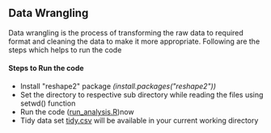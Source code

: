 ## Data Wrangling

  Data wrangling is the process of transforming the raw data to required format and cleaning the data to make it more appropriate. Following are the steps which helps to run the code 
  
#### Steps to Run the code

* Install "reshape2" package *(install.packages("reshape2"))*
* Set the directory to respective sub directory while reading the files using setwd() function
* Run the code ([run_analysis.R](run_analysis.R))now
* Tidy data set [tidy.csv](tidy.csv) will be available in your current working directory 




